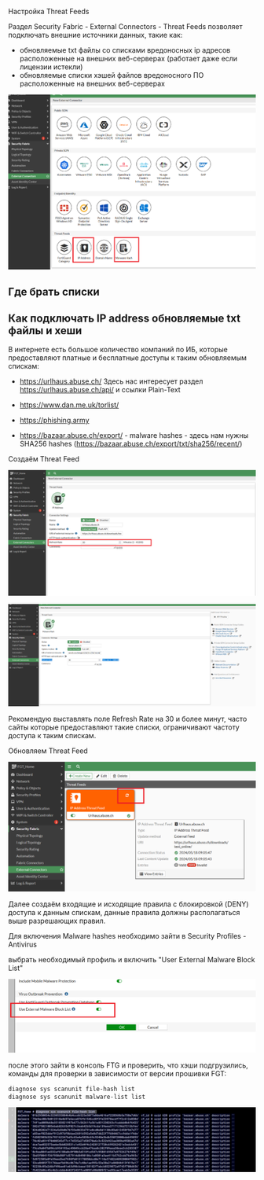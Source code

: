 
Настройка Threat Feeds

Раздел Security Fabric  - External Connectors - Threat Feeds  позволяет подключать внешние источники данных, такие как:
* обновляемые txt файлы со списками вредоносных ip адресов расположенные на внешних веб-серверах (работает даже если лицензии истекли)
* обновляемые списки хэшей файлов вредоносного ПО расположенные на внешних веб-серверах 


![https-process](img/thf1.png)



## Где брать списки 



## Как подключать IP address  обновляемые txt файлы и хеши

В интернете есть большое количество компаний по ИБ, которые предоставляют платные и бесплатные доступы к таким обновляемым спискам:

* https://urlhaus.abuse.ch/
    Здесь нас интересует раздел https://urlhaus.abuse.ch/api/ и ссылки Plain-Text

* https://www.dan.me.uk/torlist/

* https://phishing.army

* https://bazaar.abuse.ch/export/  - malware hashes - здесь нам нужны  SHA256 hashes (https://bazaar.abuse.ch/export/txt/sha256/recent/)



Создаём Threat Feed

![FGT](img/thf2.png)

![FGT](img/thf4.png)

Рекомендую выставлять поле Refresh Rate на 30 и более минут, часто сайты которые предоставляют такие списки, ограничивают частоту доступа к таким спискам.

Обновляем Threat Feed

![FGT](img/thf3.png)


Далее создаём входящие и исходящие правила с блокировкой (DENY) доступа к данным спискам, данные правила должны располагаться выше разрешающих правил.

Для включения Malware hashes необходимо зайти в Security Profiles - Antivirus

выбрать необходимый профиль и включить "User External Malware Block List"

![FGT](img/thf5.png)

после этого зайти в консоль FTG и проверить, что хэши подгрузились, команды для проверки в зависимости от версии прошивки FGT:

```
diagnose sys scanunit file-hash list 
diagnose sys scanunit malware-list list
```


![FGT](img/thf6.png)
